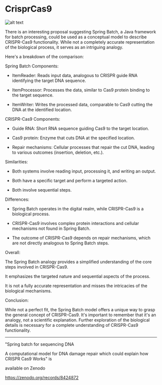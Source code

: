 # CrisprCas9

![alt text](https://1.bp.blogspot.com/-Ww_6qH0oYac/YQjxHLTTZmI/AAAAAAAAANI/whIuFNUCeVEx85nRRT6V9fQSeO6jONnxwCLcBGAsYHQ/s16000/FB_IMG_1557346335429.jpg)

There is an interesting proposal suggesting Spring Batch, a Java framework for batch processing, could be used as a conceptual model to describe CRISPR-Cas9 functionality. While not a completely accurate representation of the biological process, it serves as an intriguing analogy.

Here's a breakdown of the comparison:

Spring Batch Components:

* ItemReader: Reads input data, analogous to CRISPR guide RNA identifying the target DNA sequence.

* ItemProcessor: Processes the data, similar to Cas9 protein binding to the target sequence.

* ItemWriter: Writes the processed data, comparable to Cas9 cutting the DNA at the identified location.

CRISPR-Cas9 Components:

* Guide RNA: Short RNA sequence guiding Cas9 to the target location.

* Cas9 protein: Enzyme that cuts DNA at the specified location.

* Repair mechanisms: Cellular processes that repair the cut DNA, leading to various outcomes (insertion, deletion, etc.).

Similarities:

* Both systems involve reading input, processing it, and writing an output.

* Both have a specific target and perform a targeted action.

* Both involve sequential steps.

Differences:

* Spring Batch operates in the digital realm, while CRISPR-Cas9 is a biological process.

* CRISPR-Cas9 involves complex protein interactions and cellular mechanisms not found in Spring Batch.

* The outcome of CRISPR-Cas9 depends on repair mechanisms, which are not directly analogous to Spring Batch steps.

Overall:

The Spring Batch analogy provides a simplified understanding of the core steps involved in CRISPR-Cas9.

It emphasizes the targeted nature and sequential aspects of the process.

It is not a fully accurate representation and misses the intricacies of the biological mechanisms.

Conclusion:


While not a perfect fit, the Spring Batch model offers a unique way to grasp the general concept of CRISPR-Cas9.
It's important to remember that it's an analogy, not a scientific explanation. Further exploration of the biological details is necessary for a complete understanding of CRISPR-Cas9 functionality.

---------------------------------------------------

"Spring batch for sequencing DNA 

A computational model for DNA damage repair which could explain how CRISPR Cas9 Works" is

 available on Zenodo

https://zenodo.org/records/8424872

